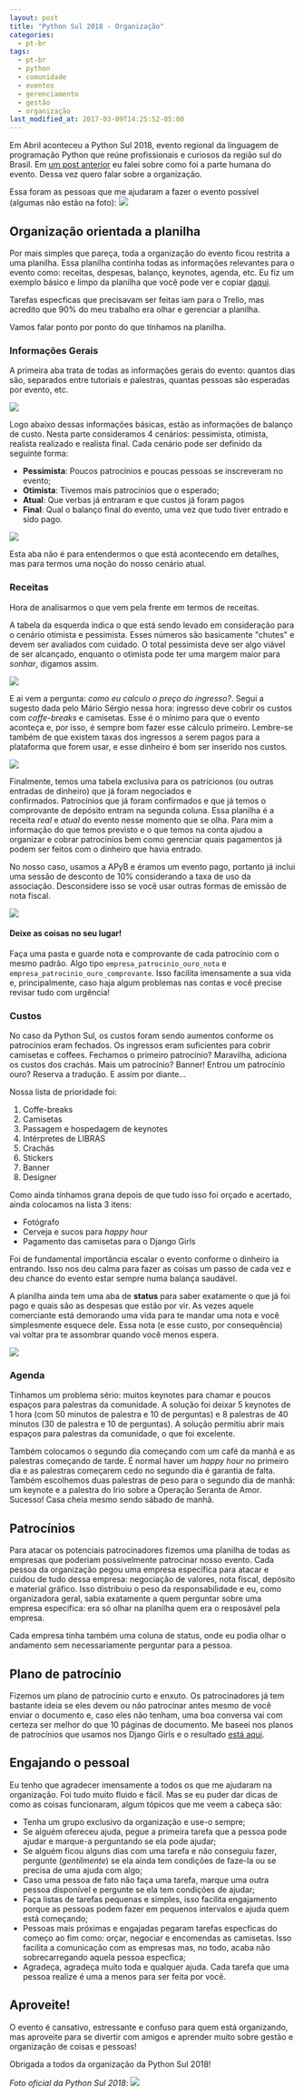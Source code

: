 ```yaml
---
layout: post
title: "Python Sul 2018 - Organização"
categories:
  - pt-br
tags:
  - pt-br
  - python
  - comunidade
  - eventos
  - gerenciamento
  - gestão 
  - organização 
last_modified_at: 2017-03-09T14:25:52-05:00
---
```


Em Abril aconteceu a Python Sul 2018, evento regional da linguagem de programação Python que reúne profissionais e curiosos 
da região sul do Brasil. Em [um post anterior](http://leportella.com/pt-br/2018/04/21/pysul18-minha-experiencia.html) eu falei sobre como foi a parte humana do evento. Dessa vez quero falar sobre a organização.

Essa foram as pessoas que me ajudaram a fazer o evento possível (algumas não estão na foto):
![](https://i.imgur.com/olWJ8Ue.jpg)

## Organização orientada a planilha 

Por mais simples que pareça, toda a organização do evento ficou restrita a uma planilha. Essa planilha continha 
todas as informações relevantes para o evento como: receitas, despesas, balanço, keynotes, agenda, etc. 
Eu fiz um exemplo básico e limpo da planilha que você pode ver e copiar 
[daqui](https://docs.google.com/spreadsheets/d/1qjTG-th9PBz_cnET8KzZq6l2TojlPRy7W7jKZtvW6So/edit?usp=sharing). 

Tarefas especficas que precisavam ser feitas iam para o Trello, mas acredito que 90% do meu trabalho era olhar e gerenciar 
a planilha.

Vamos falar ponto por ponto do que tínhamos na planilha.

### Informações Gerais

A primeira aba trata de todas as informações gerais do evento: quantos dias são, separados entre tutoriais e palestras, 
quantas pessoas são esperadas por evento, etc. 

![](https://i.imgur.com/H9Y4MWd.png)

Logo abaixo dessas informações básicas, estão as informações de balanço 
de custo. Nesta parte consideramos 4 cenários: pessimista, otimista, realista realizado e realista final. Cada cenário 
pode ser definido da seguinte forma:

* **Pessimista**: Poucos patrocínios e poucas pessoas se inscreveram no evento;
* **Otimista**: Tivemos mais patrocínios que o esperado;
* **Atual**: Que verbas já entraram e que custos já foram pagos
* **Final**: Qual o balanço final do evento, uma vez que tudo tiver entrado e sido pago.

![](https://i.imgur.com/wmcFSTU.png)

Esta aba não é para entendermos o que está acontecendo em detalhes, mas para termos uma noção do nosso cenário atual.


### Receitas

Hora de analisarmos o que vem pela frente em termos de receitas.

A tabela da esquerda indica o que está sendo levado em consideração para o cenário otimista e pessimista. Esses números 
são basicamente "chutes" e devem ser avaliados com cuidado. O total pessimista deve ser algo viável de ser alcançado, enquanto o otimista pode ter uma margem maior para *sonhar*, digamos assim.

![](https://i.imgur.com/CnJwzK2.png)

E ai vem a pergunta: *como eu calculo o preço do ingresso?*. Segui a sugesto dada pelo Mário Sérgio nessa hora: 
ingresso deve cobrir os custos com *coffe-breaks* e camisetas. Esse é o mínimo para que o evento aconteça e, por isso, 
é sempre bom fazer esse cálculo primeiro. Lembre-se também de que existem taxas dos ingressos a serem pagos para a plataforma 
que forem usar, e esse dinheiro é bom ser inserido nos custos.

![](https://i.imgur.com/lOCRc81.png)

Finalmente, temos uma tabela exclusiva para os patrícionos (ou outras entradas de dinheiro) que já foram negociados e  
confirmados. Patrocínios que já foram confirmados e que já 
temos o comprovante de depósito entram na segunda coluna. Essa planilha é a receita *real* e *atual* do evento nesse momento 
que se olha. Para mim a informação do que temos previsto e o que temos na conta ajudou a organizar e cobrar patrocínios 
bem como gerenciar quais pagamentos já podem ser feitos com o dinheiro que havia entrado.

No nosso caso, usamos a APyB e éramos um evento pago, portanto já inclui uma sessão de desconto de 10% considerando a taxa de 
uso da associação. Desconsidere isso se você usar outras formas de emissão de nota fiscal.

![](https://i.imgur.com/agLL9FH.png)

#### Deixe as coisas no seu lugar!

Faça uma pasta e guarde nota e comprovante de cada patrocínio com o mesmo padrão. Algo tipo `empresa_patrocinio_ouro_nota` e `empresa_patrocinio_ouro_comprovante`. Isso facilita imensamente a sua vida e, principalmente, caso haja algum problemas nas contas e você precise revisar tudo com urgência!

### Custos

No caso da Python Sul, os custos foram sendo aumentos conforme os patrocínios eram fechados. Os ingressos eram suficientes 
para cobrir camisetas e coffees. Fechamos o primeiro patrocínio? Maravilha, adiciona os custos dos crachás. 
Mais um patrocínio? Banner! 
Entrou um patrocínio ouro? Reserva a tradução. E assim por diante...

Nossa lista de prioridade foi:

1. Coffe-breaks
2. Camisetas
3. Passagem e hospedagem de keynotes
4. Intérpretes de LIBRAS
5. Crachás
6. Stickers
7. Banner
8. Designer

Como ainda tínhamos grana depois de que tudo isso foi orçado e acertado, ainda colocamos na lista 3 itens:

* Fotógrafo
* Cerveja e sucos para *happy hour*
* Pagamento das camisetas para o Django Girls

Foi de fundamental importância escalar o evento conforme o dinheiro ia entrando. Isso nos deu calma para fazer as coisas um 
passo de cada vez e deu chance do evento estar sempre numa balança saudável.

A planilha ainda tem uma aba de **status** para saber exatamente o que já foi pago e quais são as despesas que estão por vir. 
As vezes aquele comerciante está demorando uma vida para te mandar uma nota e você simplesmente esquece dele. Essa nota (e 
esse custo, por consequência) vai voltar pra te assombrar quando você menos espera.

![](https://i.imgur.com/rZQnxE6.png)

### Agenda

Tínhamos um problema sério: muitos keynotes para chamar e poucos espaços para palestras da comunidade. A solução foi deixar 
5 keynotes de 1 hora (com 50 minutos de palestra e 10 de perguntas) e 8 palestras de 40 minutos 
(30 de palestra e 10 de perguntas). A solução permitiu abrir mais espaços para palestras da comunidade, o que foi excelente. 

Também colocamos o segundo dia começando com um café da manhã e as palestras começando de tarde. É normal haver um *happy 
hour* no primeiro dia e as palestras começarem cedo no segundo dia é garantia de falta. Também escolhemos duas palestras de 
peso para o segundo dia de manhã: um keynote e a palestra do Irio sobre a Operação Seranta de Amor. Sucesso! Casa cheia 
mesmo sendo sábado de manhã. 


## Patrocínios

Para atacar os potenciais patrocinadores fizemos uma planilha de todas as empresas que poderiam possivelmente patrocinar nosso 
evento. Cada pessoa da organização pegou uma empresa específica para atacar e cuidou de tudo dessa empresa: negociação de 
valores, nota fiscal, depósito e material gráfico. Isso distribuiu o peso da responsabilidade e eu, como organizadora geral, 
sabia exatamente a quem perguntar sobre uma empresa específica: era só olhar na planilha quem era o resposável pela empresa.

Cada empresa tinha também uma coluna de status, onde eu podia olhar o andamento sem necessariamente perguntar para a pessoa.

## Plano de patrocínio

Fizemos um plano de patrocínio curto e enxuto. Os patrocinadores já tem bastante ideia se eles devem ou não patrocinar antes 
mesmo de você enviar o documento e, caso eles não tenham, uma boa conversa vai com certeza ser melhor do que 10 páginas de 
documento. Me baseei nos planos de patrocínios que usamos nos Django Girls e o resultado [está aqui](https://docs.google.com/presentation/d/1HBfvW7qiGIAub9-v9DlkVnE-QRXXS5Zesi85hg77JMs/htmlpresent).

## Engajando o pessoal

Eu tenho que agradecer imensamente a todos os que me ajudaram na organização. Foi tudo muito fluido e fácil. Mas se eu puder 
dar dicas de como as coisas funcionaram, algum tópicos que me veem a cabeça são:

* Tenha um grupo exclusivo da organização e use-o sempre;
* Se alguém ofereceu ajuda, pegue a primeira tarefa que a pessoa pode ajudar e marque-a perguntando se ela pode ajudar;
* Se alguém ficou alguns dias com uma tarefa e não conseguiu fazer, pergunte (*gentilmente*) 
se ela ainda tem condições de faze-la ou se precisa de uma ajuda com algo;
* Caso uma pessoa de fato não faça uma tarefa, marque uma outra pessoa disponível e pergunte se ela tem condições de ajudar;
* Faça listas de tarefas pequenas e simples, isso facilita engajamento porque as pessoas 
podem fazer em pequenos intervalos e ajuda quem está começando;
* Pessoas mais próximas e engajadas pegaram tarefas especficas do começo ao fim como: orçar, negociar e encomendas as camisetas. Isso facilita a comunicação com as empresas mas, no todo, acaba não sobrecarregando aquela pessoa especfica;
* Agradeça, agradeça muito toda e qualquer ajuda. Cada tarefa que uma pessoa realize é uma a menos para ser feita por você. 

## Aproveite! 

O evento é cansativo, estressante e confuso para quem está organizando, mas aproveite para se divertir com amigos e aprender 
muito sobre gestão e organização de coisas e pessoas!

Obrigada a todos da organização da Python Sul 2018!

*Foto oficial da Python Sul 2018*:
![](https://i.imgur.com/8NSLrrP.jpg)
